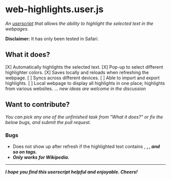 # web-highlights.user.js
*An [userscript](https://en.wikipedia.org/wiki/Userscript) that allows the ability to highlight the selected text in the webpages.*

**Disclaimer:** It has only been tested in Safari.

## What it does?
[X] Automatically highlights the selected text.
[X] Pop-up to select different highlighter colors.
[X] Saves locally and reloads when refreshing the webpage.
[ ] Syncs across different devices.
[ ] Able to import and export highlights.
[ ] Local webpage to display all highlights in one place; highlights from various websites.
... *new ideas are welcome in the discussion*

## Want to contribute?
*You can pick any one of the unfinished task from "What it does?" or fix the below bugs, and submit the pull request.*

### Bugs
- Does not show up after refresh if the highlighted text contains <a>, <b>, <i>, and so on tags.
- Only works for Wikipedia.

---

I hope you find this userscript helpful and enjoyable. Cheers! 
